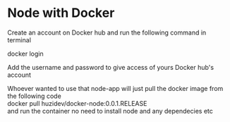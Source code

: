 # Node with Docker

Create an account on Docker hub and run the following command in terminal

docker login

Add the username and password to give access of yours Docker hub's account

Whoever wanted to use that node-app will just pull the docker image from the following code\
docker pull huzidev/docker-node:0.0.1.RELEASE\
and run the container no need to install node and any dependecies etc